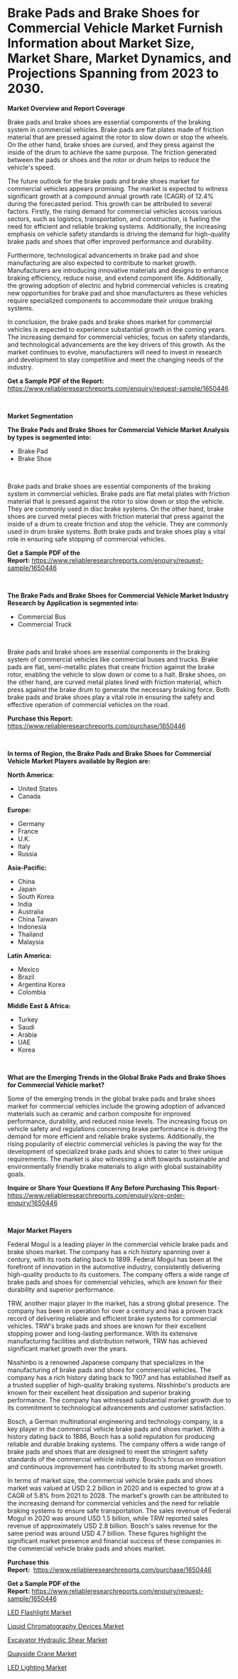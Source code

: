 <p><h1>Brake Pads and Brake Shoes for Commercial Vehicle Market Furnish Information about Market Size, Market Share, Market Dynamics, and Projections Spanning from 2023 to 2030.</h1></p><p><strong>Market Overview and Report Coverage</strong></p>
<p><p>Brake pads and brake shoes are essential components of the braking system in commercial vehicles. Brake pads are flat plates made of friction material that are pressed against the rotor to slow down or stop the wheels. On the other hand, brake shoes are curved, and they press against the inside of the drum to achieve the same purpose. The friction generated between the pads or shoes and the rotor or drum helps to reduce the vehicle's speed.</p><p>The future outlook for the brake pads and brake shoes market for commercial vehicles appears promising. The market is expected to witness significant growth at a compound annual growth rate (CAGR) of 12.4% during the forecasted period. This growth can be attributed to several factors. Firstly, the rising demand for commercial vehicles across various sectors, such as logistics, transportation, and construction, is fueling the need for efficient and reliable braking systems. Additionally, the increasing emphasis on vehicle safety standards is driving the demand for high-quality brake pads and shoes that offer improved performance and durability.</p><p>Furthermore, technological advancements in brake pad and shoe manufacturing are also expected to contribute to market growth. Manufacturers are introducing innovative materials and designs to enhance braking efficiency, reduce noise, and extend component life. Additionally, the growing adoption of electric and hybrid commercial vehicles is creating new opportunities for brake pad and shoe manufacturers as these vehicles require specialized components to accommodate their unique braking systems.</p><p>In conclusion, the brake pads and brake shoes market for commercial vehicles is expected to experience substantial growth in the coming years. The increasing demand for commercial vehicles, focus on safety standards, and technological advancements are the key drivers of this growth. As the market continues to evolve, manufacturers will need to invest in research and development to stay competitive and meet the changing needs of the industry.</p></p>
<p><strong>Get a Sample PDF of the Report:</strong> <a href="https://www.reliableresearchreports.com/enquiry/request-sample/1650446">https://www.reliableresearchreports.com/enquiry/request-sample/1650446</a></p>
<p>&nbsp;</p>
<p><strong>Market Segmentation</strong></p>
<p><strong>The Brake Pads and Brake Shoes for Commercial Vehicle Market Analysis by types is segmented into:</strong></p>
<p><ul><li>Brake Pad</li><li>Brake Shoe</li></ul></p>
<p>&nbsp;</p>
<p><p>Brake pads and brake shoes are essential components of the braking system in commercial vehicles. Brake pads are flat metal plates with friction material that is pressed against the rotor to slow down or stop the vehicle. They are commonly used in disc brake systems. On the other hand, brake shoes are curved metal pieces with friction material that press against the inside of a drum to create friction and stop the vehicle. They are commonly used in drum brake systems. Both brake pads and brake shoes play a vital role in ensuring safe stopping of commercial vehicles.</p></p>
<p><strong>Get a Sample PDF of the Report:</strong>&nbsp;<a href="https://www.reliableresearchreports.com/enquiry/request-sample/1650446">https://www.reliableresearchreports.com/enquiry/request-sample/1650446</a></p>
<p>&nbsp;</p>
<p><strong>The Brake Pads and Brake Shoes for Commercial Vehicle Market Industry Research by Application is segmented into:</strong></p>
<p><ul><li>Commercial Bus</li><li>Commercial Truck</li></ul></p>
<p>&nbsp;</p>
<p><p>Brake pads and brake shoes are essential components in the braking system of commercial vehicles like commercial buses and trucks. Brake pads are flat, semi-metallic plates that create friction against the brake rotor, enabling the vehicle to slow down or come to a halt. Brake shoes, on the other hand, are curved metal plates lined with friction material, which press against the brake drum to generate the necessary braking force. Both brake pads and brake shoes play a vital role in ensuring the safety and effective operation of commercial vehicles on the road.</p></p>
<p><strong>Purchase this Report:</strong>&nbsp; <a href="https://www.reliableresearchreports.com/purchase/1650446">https://www.reliableresearchreports.com/purchase/1650446</a></p>
<p>&nbsp;</p>
<p><strong>In terms of Region, the Brake Pads and Brake Shoes for Commercial Vehicle Market Players available by Region are:</strong></p>
<p>
    <p> <strong> North America: </strong>
        <ul>
            <li>United States</li>
            <li>Canada</li>
        </ul>
        </p> 
    <p> <strong> Europe: </strong>
        <ul>
            <li>Germany</li>
            <li>France</li>
            <li>U.K.</li>
            <li>Italy</li>
            <li>Russia</li>
        </ul>
        </p> 
    <p> <strong> Asia-Pacific: </strong>
        <ul>
            <li>China</li>
            <li>Japan</li>
            <li>South Korea</li>
            <li>India</li>
            <li>Australia</li>
            <li>China Taiwan</li>
            <li>Indonesia</li>
            <li>Thailand</li>
            <li>Malaysia</li>
        </ul>
        </p> 
    <p> <strong> Latin America: </strong>
        <ul>
            <li>Mexico</li>
            <li>Brazil</li>
            <li>Argentina Korea</li>
            <li>Colombia</li>
        </ul>
        </p> 
    <p> <strong> Middle East & Africa: </strong>
        <ul>
            <li>Turkey</li>
            <li>Saudi</li>
            <li>Arabia</li>
            <li>UAE</li>
            <li>Korea</li>
        </ul>
    </p>
    </p>
<p>&nbsp;</p>
<p><strong>What are the Emerging Trends in the Global Brake Pads and Brake Shoes for Commercial Vehicle market?</strong></p>
<p><p>Some of the emerging trends in the global brake pads and brake shoes market for commercial vehicles include the growing adoption of advanced materials such as ceramic and carbon composite for improved performance, durability, and reduced noise levels. The increasing focus on vehicle safety and regulations concerning brake performance is driving the demand for more efficient and reliable brake systems. Additionally, the rising popularity of electric commercial vehicles is paving the way for the development of specialized brake pads and shoes to cater to their unique requirements. The market is also witnessing a shift towards sustainable and environmentally friendly brake materials to align with global sustainability goals.</p></p>
<p><strong>Inquire or Share Your Questions If Any Before Purchasing This Report</strong>- <a href="https://www.reliableresearchreports.com/enquiry/pre-order-enquiry/1650446">https://www.reliableresearchreports.com/enquiry/pre-order-enquiry/1650446</a></p>
<p>&nbsp;</p>
<p><strong>Major Market Players</strong></p>
<p><p>Federal Mogul is a leading player in the commercial vehicle brake pads and brake shoes market. The company has a rich history spanning over a century, with its roots dating back to 1899. Federal Mogul has been at the forefront of innovation in the automotive industry, consistently delivering high-quality products to its customers. The company offers a wide range of brake pads and shoes for commercial vehicles, which are known for their durability and superior performance.</p><p>TRW, another major player in the market, has a strong global presence. The company has been in operation for over a century and has a proven track record of delivering reliable and efficient brake systems for commercial vehicles. TRW's brake pads and shoes are known for their excellent stopping power and long-lasting performance. With its extensive manufacturing facilities and distribution network, TRW has achieved significant market growth over the years.</p><p>Nisshinbo is a renowned Japanese company that specializes in the manufacturing of brake pads and shoes for commercial vehicles. The company has a rich history dating back to 1907 and has established itself as a trusted supplier of high-quality braking systems. Nisshinbo's products are known for their excellent heat dissipation and superior braking performance. The company has witnessed substantial market growth due to its commitment to technological advancements and customer satisfaction.</p><p>Bosch, a German multinational engineering and technology company, is a key player in the commercial vehicle brake pads and shoes market. With a history dating back to 1886, Bosch has a solid reputation for producing reliable and durable braking systems. The company offers a wide range of brake pads and shoes that are designed to meet the stringent safety standards of the commercial vehicle industry. Bosch's focus on innovation and continuous improvement has contributed to its strong market growth.</p><p>In terms of market size, the commercial vehicle brake pads and shoes market was valued at USD 2.2 billion in 2020 and is expected to grow at a CAGR of 5.8% from 2021 to 2028. The market's growth can be attributed to the increasing demand for commercial vehicles and the need for reliable braking systems to ensure safe transportation. The sales revenue of Federal Mogul in 2020 was around USD 1.5 billion, while TRW reported sales revenue of approximately USD 2.8 billion. Bosch's sales revenue for the same period was around USD 4.7 billion. These figures highlight the significant market presence and financial success of these companies in the commercial vehicle brake pads and shoes market.</p></p>
<p><strong>Purchase this Report:</strong>&nbsp;&nbsp;<a href="https://www.reliableresearchreports.com/purchase/1650446">https://www.reliableresearchreports.com/purchase/1650446</a></p>
<p></p>
<p><strong>Get a Sample PDF of the Report:</strong>&nbsp;<a href="https://www.reliableresearchreports.com/enquiry/request-sample/1650446">https://www.reliableresearchreports.com/enquiry/request-sample/1650446</a></p>
<p><p><a href="https://medium.com/@joanobrien1990/led-flashlight-market-size-growth-forecast-2023-2030-11d3e3e5fa73">LED Flashlight Market</a></p><p><a href="https://github.com/ruslanpoljakovrd177/Market-Research-Report-List-1/blob/main/liquid-chromatography-devices-market.md">Liquid Chromatography Devices Market</a></p><p><a href="https://www.linkedin.com/pulse/excavator-hydraulic-shear-market-size-2023-2030-global-industrial-m5xoe/">Excavator Hydraulic Shear Market</a></p><p><a href="https://www.linkedin.com/pulse/quayside-crane-market-research-report-provides-thorough-industry-u4ele/">Quayside Crane Market</a></p><p><a href="https://medium.com/@rosejohnson762014/led-lighting-market-size-growth-forecast-2023-2030-022ebcdc012f">LED Lighting Market</a></p></p>
